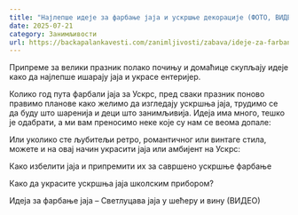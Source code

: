 ```yaml
---
title: "Најлепше идеје за фарбање јаја и ускршње декорације (ФОТО, ВИДЕО)"
date: 2025-07-21
category: Занимљивости
url: https://backapalankavesti.com/zanimljivosti/zabava/ideje-za-farbanje-jaja-2/
---
```


Припреме за велики празник полако почињу и домаћице скупљају идеје како да најлепше ишарају јаја и украсе ентеријер.

Колико год пута фарбали јаја за Ускрс, пред сваки празник поново правимо планове како желимо да изгледају ускршња јаја, трудимо се да буду што шаренија и деци што занимљивија. Идеја има много, тешко је одабрати, а ми вам преносимо неке које су нам се веома допале:

Или уколико сте љубитељи ретро, романтичног или винтаге стила, можете и на овај начин украсити јаја или амбијент на Ускрс:

Како избелити јаја и припремити их за савршено ускршње фарбање

Како да украсите ускршња јаја школским прибором?

Идеја за фарбање јаја – Светлуцава јаја у шећеру и вину (ВИДЕО)
